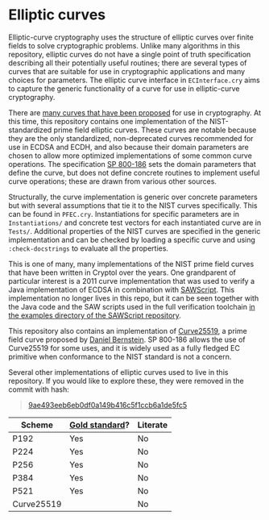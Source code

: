 # Elliptic curves

Elliptic-curve cryptography uses the structure of elliptic curves over finite fields to solve cryptographic problems. Unlike many algorithms in this repository, elliptic curves do not have a single point of truth specification describing all their potentially useful routines; there are several types of curves that are suitable for use in cryptographic applications and many choices for parameters. The elliptic curve interface in `ECInterface.cry` aims to capture the generic functionality of a curve for use in elliptic-curve cryptography.

There are [many curves that have been proposed](http://safecurves.cr.yp.to/index.html) for use in cryptography. At this time, this repository contains one implementation of the NIST-standardized prime field elliptic curves. These curves are notable because they are the only standardized, non-deprecated curves recommended for use in ECDSA and ECDH, and also because their domain parameters are chosen to allow more optimized implementations of some common curve operations. The specification [SP 800-186](https://doi.org/10.6028/NIST.SP.800-186) sets the domain parameters that define the curve, but does not define concrete routines to implement useful curve operations; these are drawn from various other sources.

Structurally, the curve implementation is generic over concrete parameters but with several assumptions that tie it to the NIST curves specifically. This can be found in `PFEC.cry`. Instantiations for specific parameters are in `Instantiations/` and concrete test vectors for each instantiated curve are in `Tests/`. Additional properties of the NIST curves are specified in the generic implementation and can be checked by loading a specific curve and using `:check-docstrings` to evaluate all the properties.

This is one of many, many implementations of the NIST prime field curves that have been written in Cryptol over the years. One grandparent of particular interest is a 2011 curve implementation that was used to verify a Java implementation of ECDSA in combination with [SAWScript](https://github.com/GaloisInc/saw-script/). This implementation no longer lives in this repo, but it can be seen together with the Java code and the SAW scripts used in the full verification toolchain [in the examples directory of the SAWScript repository](https://github.com/GaloisInc/saw-script/tree/master/examples/ecdsa).

This repository also contains an implementation of [Curve25519](https://datatracker.ietf.org/doc/html/rfc7748), a prime field curve proposed by [Daniel Bernstein](https://cr.yp.to/ecdh/curve25519-20060209.pdf). SP 800-186 allows the use of Curve25519 for some uses, and it is widely used as a fully fledged EC primitive when conformance to the NIST standard is not a concern.

Several other implementations of elliptic curves used to live in this repository. If you would like to explore these, they were removed in the commit with hash:
> [9ae493eeb6eb0df0a149b416c5f1ccb6a1de5fc5](https://github.com/GaloisInc/cryptol-specs/commit/9ae493eeb6eb0df0a149b416c5f1ccb6a1de5fc5)

| Scheme | [Gold standard](https://github.com/GaloisInc/cryptol-specs/wiki/Reviewing-guidelines)? | Literate |
| --- | --- | --- |
| P192 | Yes | No |
| P224 | Yes | No |
| P256 | Yes | No |
| P384 | Yes | No |
| P521 | Yes | No |
| Curve25519 | | No |
